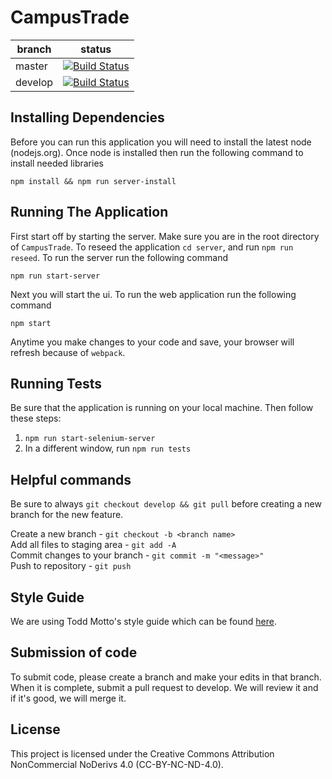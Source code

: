 # CampusTrade

branch | status
---    | ---
master | [![Build Status](https://travis-ci.org/bparish628/CampusTrade.svg?branch=master)](https://travis-ci.org/bparish628/CampusTrade)
develop| [![Build Status](https://travis-ci.org/bparish628/CampusTrade.svg?branch=develop)](https://travis-ci.org/bparish628/CampusTrade)

## Installing Dependencies
Before you can run this application you will need to install the latest node (nodejs.org).
Once node is installed then run the following command to install needed libraries

    npm install && npm run server-install

## Running The Application
First start off by starting the server. Make sure you are in the root directory of `CampusTrade`.
To reseed the application `cd server`, and run `npm run reseed`.
To run the server run the following command

    npm run start-server

Next you will start the ui.
To run the web application run the following command

    npm start
    
Anytime you make changes to your code and save, your browser will refresh because of `webpack`.


## Running Tests
Be sure that the application is running on your local machine. Then follow these steps:  

1) `npm run start-selenium-server`  
2) In a different window, run `npm run tests`  

## Helpful commands
Be sure to always `git checkout develop && git pull` before creating a new branch for the new feature.

Create a new branch - `git checkout -b <branch name>`  
Add all files to staging area - `git add -A`  
Commit changes to your branch - `git commit -m "<message>"`  
Push to repository - `git push`  

## Style Guide
We are using Todd Motto's style guide which can be found [here](https://github.com/toddmotto/components-angular#styleguide).

## Submission of code
To submit code, please create a branch and make your edits in that branch. When it is complete, submit a pull request to develop. We will review it and if it's good, we will merge it.

## License
This project is licensed under the Creative Commons Attribution NonCommercial NoDerivs 4.0 (CC-BY-NC-ND-4.0).
